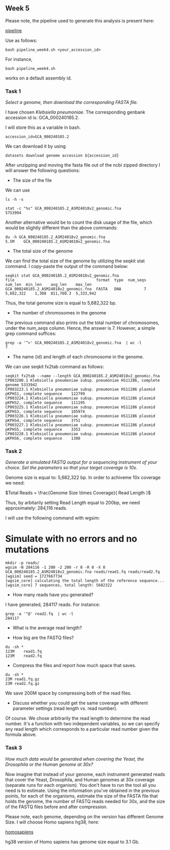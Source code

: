 ## Week 5

Please note, the pipeline used to generate this analysis is present here:

[pipeline](https://raw.githubusercontent.com/NicoleChant/BMMB_852/refs/heads/master/Week5/pipeline_week4.sh)


Use as follows:

```
bash pipeline_week4.sh <your_accession_id>
```

For instance,

```
bash pipeline_week4.sh 
```

works on a default assembly id.

### Task 1

*Select a genome, then download the corresponding FASTA file.*

I have chosen *Klebsiella pneumoniae*. The corresponding genbank accession id is: GCA_000240185.2.

I will store this as a variable in bash.

```
accession_id=GCA_000240185.2
```

We can download it by using
```
datasets download genome accession ${accession_id}
```

After unzipping and moving the fasta file out of the ncbi zipped directory I will answer the following questions:

- The size of the file

We can use 
```
ls -h -s 
```

```
stat -c "%s" GCA_000240185.2_ASM24018v2_genomic.fna 
5753994
```

Another alternative would be to count the disk usage of the file, which would be slightly different than the above commands:

```
du -h GCA_000240185.2_ASM24018v2_genomic.fna 
5.5M	GCA_000240185.2_ASM24018v2_genomic.fna
```

- The total size of the genome

We can find the total size of the genome by utilizing the seqkit stat command. I copy-paste the output of the command below:

```
seqkit stat GCA_000240185.2_ASM24018v2_genomic.fna 
file                                    format  type  num_seqs    sum_len  min_len    avg_len    max_len
GCA_000240185.2_ASM24018v2_genomic.fna  FASTA   DNA          7  5,682,322    1,308  811,760.3  5,333,942
```

Thus, the total genome size is equal to 5,682,322 bp.

- The number of chromosomes in the genome

The previous command also prints out the total number of chromosomes, under the *num_seqs* column. Hence, the answer is 7. 
However, a simple grep command suffices:

```
grep -a '^>' GCA_000240185.2_ASM24018v2_genomic.fna  | wc -l
7
```

- The name (id) and length of each chromosome in the genome.

We can use seqkit fx2tab command as follows:

```
seqkit fx2tab --name --length GCA_000240185.2_ASM24018v2_genomic.fna 
CP003200.1 Klebsiella pneumoniae subsp. pneumoniae HS11286, complete genome	5333942
CP003223.1 Klebsiella pneumoniae subsp. pneumoniae HS11286 plasmid pKPHS1, complete sequence	122799
CP003224.1 Klebsiella pneumoniae subsp. pneumoniae HS11286 plasmid pKPHS2, complete sequence	111195
CP003225.1 Klebsiella pneumoniae subsp. pneumoniae HS11286 plasmid pKPHS3, complete sequence	105974
CP003226.1 Klebsiella pneumoniae subsp. pneumoniae HS11286 plasmid pKPHS4, complete sequence	3751
CP003227.1 Klebsiella pneumoniae subsp. pneumoniae HS11286 plasmid pKPHS5, complete sequence	3353
CP003228.1 Klebsiella pneumoniae subsp. pneumoniae HS11286 plasmid pKPHS6, complete sequence	1308
```

### Task 2

*Generate a simulated FASTQ output for a sequencing instrument of your choice.  Set the parameters so that your target coverage is 10x.*

Genome size is equal to: 5,682,322 bp. In order to achiveme 10x coverage we need:

$Total Reads = \frac{Genome Size \times Coverage}{ Read Length }$

Thus, by arbitarily setting Read Length equal to 200bp, we need approximately: 284,116 reads.

I will use the following command with wgsim:

# Simulate with no errors and no mutations

```
mkdir -p reads/
wgsim -N 284116 -1 200 -2 200 -r 0 -R 0 -X 0 GCA_000240185.2_ASM24018v2_genomic.fna reads/read1.fq reads/read2.fq
[wgsim] seed = 1727667734
[wgsim_core] calculating the total length of the reference sequence...
[wgsim_core] 7 sequences, total length: 5682322

```

- How many reads have you generated?

I have generated, 284117 reads. For instance:

```
grep -a '^@' read2.fq  | wc -l
284117
```
- What is the average read length?

- How big are the FASTQ files?

```
du -sh *
123M	read1.fq
123M	read2.fq
```

- Compress the files and report how much space that saves.

```
du -sh *
23M	read1.fq.gz
23M	read2.fq.gz
```

We save 200M space by compressing both of the read files.

- Discuss whether you could get the same coverage with different parameter settings (read length vs. read number).

Of course. We chose arbitrarily the read length to determine the read number. It's a function with two independent variables, so we can specify any read length which 
corresponds to a particular read number given the formula above.

### Task 3 

*How much data would be generated when covering the Yeast,  the Drosophila or the Human genome at 30x?*

Now imagine that instead of your genome, each instrument generated reads that cover the Yeast, Drosophila, 
and Human genomes at 30x coverage (separate runs for each organism). You don't have to run the tool all you need is to estimate.
Using the information you've obtained in the previous points, for each of the organisms, 
estimate the size of the FASTA file that holds the genome, the number of FASTQ reads needed for 30x, 
and the size of the FASTQ files before and after compression.


Please note, each genome, depending on the version has different Genome Size. I will choose Homo sapiens hg38, here:

[homosapiens](https://www.ncbi.nlm.nih.gov/datasets/genome/GCF_000001405.26/)

hg38 version of Homo sapiens has genome size equal to 3.1 Gb.



